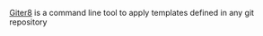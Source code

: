 [Giter8][g8] is a command line tool to apply templates defined in any git repository

[g8]: http://www.foundweekends.org/giter8/
